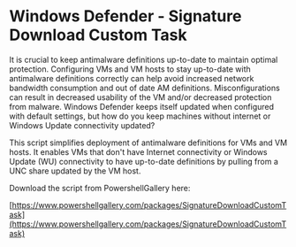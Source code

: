 # Windows Defender - Signature Download Custom Task

It is crucial to keep antimalware definitions up-to-date to maintain optimal protection. 
Configuring VMs and VM hosts to stay up-to-date with antimalware definitions correctly can help
avoid increased network bandwidth consumption and out of date AM definitions. Misconfigurations can result in decreased usability of the VM and/or decreased protection from malware.
Windows Defender keeps itself updated when configured with default settings, but how do you keep machines without internet or Windows Update connectivity updated?

This script simplifies deployment of antimalware definitions for VMs and VM hosts. It enables VMs that don't have Internet connectivity or Windows Update (WU) connectivity to have up-to-date definitions by pulling from a UNC share updated by the VM host.

Download the script from PowershellGallery here:

[https://www.powershellgallery.com/packages/SignatureDownloadCustomTask](https://www.powershellgallery.com/packages/SignatureDownloadCustomTask)
